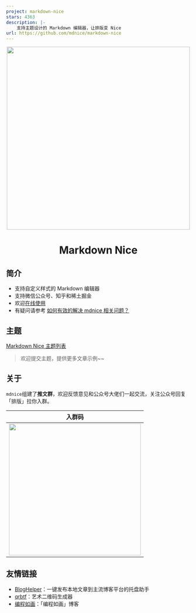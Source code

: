 ```yaml
---
project: markdown-nice
stars: 4363
description: |-
    支持主题设计的 Markdown 编辑器，让排版变 Nice
url: https://github.com/mdnice/markdown-nice
---
```


<div align="center">
<a href="https://mdnice.com">
<img width="500" src="https://files.mdnice.com/logo.svg"/>
</a>
</div>
<h1 align="center">Markdown Nice</h1>

## 简介

- 支持自定义样式的 Markdown 编辑器
- 支持微信公众号、知乎和稀土掘金
- 欢迎[在线使用](https://mdnice.com/)
- 有疑问请参考 [如何有效的解决 mdnice 相关问题？](https://github.com/mdnice/markdown-nice/issues/163)

## 主题

[Markdown Nice 主题列表](https://product.mdnice.com/themes/)

> 欢迎提交主题，提供更多文章示例~~

## 关于

`mdnice`组建了**推文群**，欢迎反馈意见和公众号大佬们一起交流，关注公众号回复「排版」拉你入群。

| 入群码                                                                                           |
| ------------------------------------------------------------------------------------------------ |
| <img width="360px" src="https://files.mdnice.com/pic/cd3ca20c-896f-4cfc-9bdd-c4c58e69ba26.jpg"/> |

## 友情链接

- [BlogHelper](https://github.com/ystcode/BlogHelper)：一键发布本地文章到主流博客平台的托盘助手
- [qrbtf](https://github.com/ciaochaos/qrbtf)：艺术二维码生成器
- [编程如画](https://draw.mdnice.com/)：「编程如画」博客

